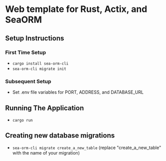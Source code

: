 # Web template for Rust, Actix, and SeaORM

## Setup Instructions
### First Time Setup
- `cargo install sea-orm-cli`
- `sea-orm-cli migrate init`

### Subsequent Setup
- Set .env file variables for PORT, ADDRESS, and DATABASE_URL

## Running The Application
- `cargo run`

## Creating new database migrations
- `sea-orm-cli migrate create_a_new_table` (replace "create_a_new_table" with the name of your migration)
